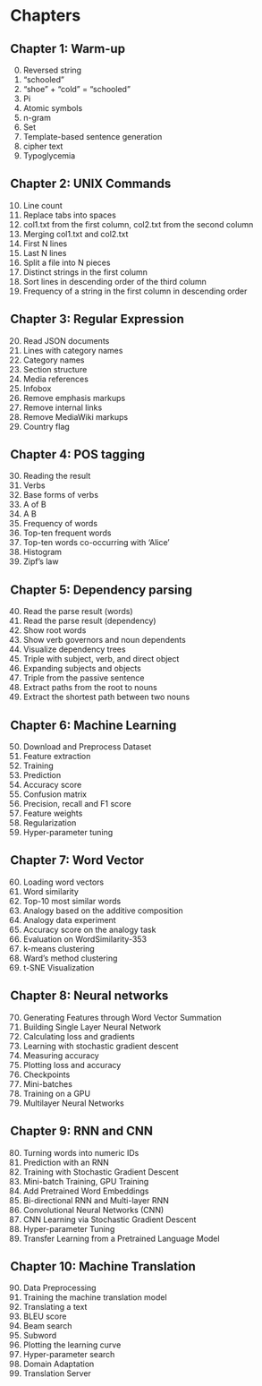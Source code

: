 # Chapters

## Chapter 1: Warm-up

0. Reversed string
1. “schooled”
2. “shoe” + “cold” = “schooled”
3. Pi
4. Atomic symbols
5. n-gram
6. Set
7. Template-based sentence generation
8. cipher text
9. Typoglycemia

## Chapter 2: UNIX Commands

10. Line count
11. Replace tabs into spaces
12. col1.txt from the first column, col2.txt from the second column
13. Merging col1.txt and col2.txt
14. First N lines
15. Last N lines
16. Split a file into N pieces
17. Distinct strings in the first column
18. Sort lines in descending order of the third column
19. Frequency of a string in the first column in descending order

## Chapter 3: Regular Expression

20. Read JSON documents
21. Lines with category names
22. Category names
23. Section structure
24. Media references
25. Infobox
26. Remove emphasis markups
27. Remove internal links
28. Remove MediaWiki markups
29. Country flag

## Chapter 4: POS tagging

30. Reading the result
31. Verbs
32. Base forms of verbs
33. A of B
34. A B
35. Frequency of words
36. Top-ten frequent words
37. Top-ten words co-occurring with ‘Alice’
38. Histogram
39. Zipf’s law

## Chapter 5: Dependency parsing

40. Read the parse result (words)
41. Read the parse result (dependency)
42. Show root words
43. Show verb governors and noun dependents
44. Visualize dependency trees
45. Triple with subject, verb, and direct object
46. Expanding subjects and objects
47. Triple from the passive sentence
48. Extract paths from the root to nouns
49. Extract the shortest path between two nouns

## Chapter 6: Machine Learning

50. Download and Preprocess Dataset
51. Feature extraction
52. Training
53. Prediction
54. Accuracy score
55. Confusion matrix
56. Precision, recall and F1 score
57. Feature weights
58. Regularization
59. Hyper-parameter tuning

## Chapter 7: Word Vector

60. Loading word vectors
61. Word similarity
62. Top-10 most similar words
63. Analogy based on the additive composition
64. Analogy data experiment
65. Accuracy score on the analogy task
66. Evaluation on WordSimilarity-353
67. k-means clustering
68. Ward’s method clustering
69. t-SNE Visualization

## Chapter 8: Neural networks

70. Generating Features through Word Vector Summation
71. Building Single Layer Neural Network
72. Calculating loss and gradients
73. Learning with stochastic gradient descent
74. Measuring accuracy
75. Plotting loss and accuracy
76. Checkpoints
77. Mini-batches
78. Training on a GPU
79. Multilayer Neural Networks

## Chapter 9: RNN and CNN

80. Turning words into numeric IDs
81. Prediction with an RNN
82. Training with Stochastic Gradient Descent
83. Mini-batch Training, GPU Training
84. Add Pretrained Word Embeddings
85. Bi-directional RNN and Multi-layer RNN
86. Convolutional Neural Networks (CNN)
87. CNN Learning via Stochastic Gradient Descent
88. Hyper-parameter Tuning
89. Transfer Learning from a Pretrained Language Model

## Chapter 10: Machine Translation

90. Data Preprocessing
91. Training the machine translation model
92. Translating a text
93. BLEU score
94. Beam search
95. Subword
96. Plotting the learning curve
97. Hyper-parameter search
98. Domain Adaptation
99. Translation Server
